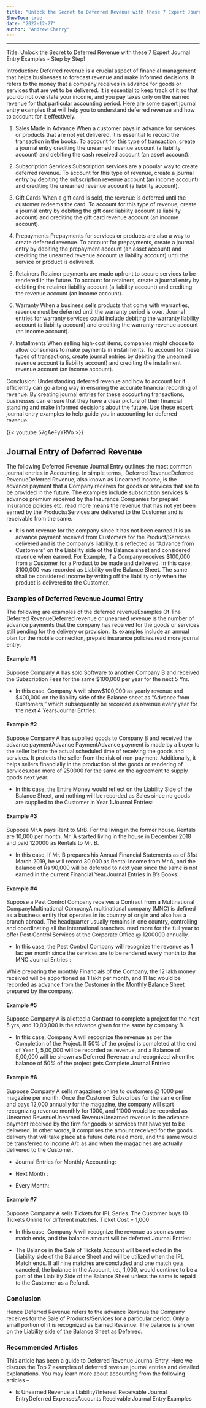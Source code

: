 ```yaml
---
title: "Unlock the Secret to Deferred Revenue with these 7 Expert Journal Entry Examples - Step by Step!"
ShowToc: true 
date: "2022-12-27"
author: "Andrew Cherry"
---
```

*****
Title: Unlock the Secret to Deferred Revenue with these 7 Expert Journal Entry Examples - Step by Step!

Introduction:
Deferred revenue is a crucial aspect of financial management that helps businesses to forecast revenue and make informed decisions. It refers to the money that a company receives in advance for goods or services that are yet to be delivered. It is essential to keep track of it so that you do not overstate your income, and you pay taxes only on the earned revenue for that particular accounting period. Here are some expert journal entry examples that will help you to understand deferred revenue and how to account for it effectively.

1. Sales Made in Advance
When a customer pays in advance for services or products that are not yet delivered, it is essential to record the transaction in the books. To account for this type of transaction, create a journal entry crediting the unearned revenue account (a liability account) and debiting the cash received account (an asset account).

2. Subscription Services
Subscription services are a popular way to create deferred revenue. To account for this type of revenue, create a journal entry by debiting the subscription revenue account (an income account) and crediting the unearned revenue account (a liability account).

3. Gift Cards
When a gift card is sold, the revenue is deferred until the customer redeems the card. To account for this type of revenue, create a journal entry by debiting the gift card liability account (a liability account) and crediting the gift card revenue account (an income account).

4. Prepayments
Prepayments for services or products are also a way to create deferred revenue. To account for prepayments, create a journal entry by debiting the prepayment account (an asset account) and crediting the unearned revenue account (a liability account) until the service or product is delivered.

5. Retainers
Retainer payments are made upfront to secure services to be rendered in the future. To account for retainers, create a journal entry by debiting the retainer liability account (a liability account) and crediting the revenue account (an income account).

6. Warranty
When a business sells products that come with warranties, revenue must be deferred until the warranty period is over. Journal entries for warranty services could include debiting the warranty liability account (a liability account) and crediting the warranty revenue account (an income account).

7. Installments
When selling high-cost items, companies might choose to allow consumers to make payments in installments. To account for these types of transactions, create journal entries by debiting the unearned revenue account (a liability account) and crediting the installment revenue account (an income account).

Conclusion:
Understanding deferred revenue and how to account for it efficiently can go a long way in ensuring the accurate financial recording of revenue. By creating journal entries for these accounting transactions, businesses can ensure that they have a clear picture of their financial standing and make informed decisions about the future. Use these expert journal entry examples to help guide you in accounting for deferred revenue.

{{< youtube 57gAeFyYRVo >}} 



## Journal Entry of Deferred Revenue
 
The following Deferred Revenue Journal Entry outlines the most common journal entries in Accounting. In simple terms,, Deferred RevenueDeferred RevenueDeferred Revenue, also known as Unearned Income, is the advance payment that a Company receives for goods or services that are to be provided in the future. The examples include subscription services & advance premium received by the Insurance Companies for prepaid Insurance policies etc. read more means the revenue that has not yet been earned by the Products/Services are delivered to the Customer and is receivable from the same.
 
- It is not revenue for the company since it has not been earned.It is an advance payment received from Customers for the Product/Services delivered and is the company’s liability.It is reflected as “Advance from Customers” on the Liability side of the Balance sheet and considered revenue when earned. For Example, If a Company receives $100,000 from a Customer for a Product to be made and delivered. In this case, $100,000 was recorded as Liability on the Balance Sheet. The same shall be considered income by writing off the liability only when the product is delivered to the Customer.

 
### Examples of Deferred Revenue Journal Entry
 
The following are examples of the deferred revenueExamples Of The Deferred RevenueDeferred revenue or unearned revenue is the number of advance payments that the company has received for the goods or services still pending for the delivery or provision. Its examples include an annual plan for the mobile connection, prepaid insurance policies.read more journal entry.
 
#### Example #1
 
Suppose Company A has sold Software to another Company B and received the Subscription Fees for the same $100,000 per year for the next 5 Yrs.
 
- In this case, Company A will show$100,000 as yearly revenue and $400,000 on the liability side of the Balance sheet as “Advance from Customers,” which subsequently be recorded as revenue every year for the next 4 YearsJournal Entries:

 
#### 
 
#### Example #2
 
Suppose Company A has supplied goods to Company B and received the advance paymentAdvance PaymentAdvance payment is made by a buyer to the seller before the actual scheduled time of receiving the goods and services. It protects the seller from the risk of non-payment. Additionally, it helps sellers financially in the production of the goods or rendering of services.read more of 250000 for the same on the agreement to supply goods next year.
 
- In this case, the Entire Money would reflect on the Liability Side of the Balance Sheet, and nothing will be recorded as Sales since no goods are supplied to the Customer in Year 1.Journal Entries:

 
#### Example #3
 
Suppose Mr.A pays Rent to MrB. For the living in the former house. Rentals are 10,000 per month. Mr. A started living in the house in December 2018 and paid 120000 as Rentals to Mr. B.
 
- In this case, If Mr. B prepares his Annual Financial Statements as of 31st March 2019, he will record 30,000 as Rental Income from Mr.A, and the balance of Rs 90,000 will be deferred to next year since the same is not earned in the current Financial Year.Journal Entries in B’s Books:

 
#### Example #4
 
Suppose a Pest Control Company receives a Contract from a Multinational CompanyMultinational CompanyA multinational company (MNC) is defined as a business entity that operates in its country of origin and also has a branch abroad. The headquarter usually remains in one country, controlling and coordinating all the international branches.
read more for the full year to offer Pest Control Services at the Corporate Office @ 1200000 annually.
 
- In this case, the Pest Control Company will recognize the revenue as 1 lac per month since the services are to be rendered every month to the MNC.Journal Entries :

 
While preparing the monthly Financials of the Company, the 12 lakh money received will be apportioned as 1 lakh per month, and 11 lac would be recorded as advance from the Customer in the Monthly Balance Sheet prepared by the company.
 
#### Example #5
 
Suppose Company A is allotted a Contract to complete a project for the next 5 yrs, and 10,00,000 is the advance given for the same by company B.
 
- In this case, Company A will recognize the revenue as per the Completion of the Project. If 50% of the project is completed at the end of Year 1, 5,00,000 will be recorded as revenue, and a Balance of 5,00,000 will be shown as Deferred Revenue and recognized when the balance of 50% of the project gets Complete.Journal Entries:

 
#### Example #6
 
Suppose Company A sells magazines online to customers @ 1000 per magazine per month. Once the Customer Subscribes for the same online and pays 12,000 annually for the magazine, the company will start recognizing revenue monthly for 1000, and 11000 would be recorded as Unearned RevenueUnearned RevenueUnearned revenue is the advance payment received by the firm for goods or services that have yet to be delivered. In other words, it comprises the amount received for the goods delivery that will take place at a future date.read more, and the same would be transferred to Income A/c as and when the magazines are actually delivered to the Customer.
 
- Journal Entries for Monthly Accounting:

 
- Next Month :

 
- Every Month:

 
#### Example #7
 
Suppose Company A sells Tickets for IPL Series. The Customer buys 10 Tickets Online for different matches. Ticket Cost = 1,000
 
- In this case, Company A will recognize the revenue as soon as one match ends, and the balance amount will be deferred.Journal Entries:

 
- The Balance in the Sale of Tickets Account will be reflected in the Liability side of the Balance Sheet and will be utilized when the IPL Match ends. If all nine matches are concluded and one match gets canceled, the balance in the Account, i.e., 1,000, would continue to be a part of the Liability Side of the Balance Sheet unless the same is repaid to the Customer as a Refund.

 
### Conclusion
 
Hence Deferred Revenue refers to the advance Revenue the Company receives for the Sale of Products/Services for a particular period. Only a small portion of it is recognized as Earned Revenue. The balance is shown on the Liability side of the Balance Sheet as Deferred.
 
### Recommended Articles
 
This article has been a guide to Deferred Revenue Journal Entry. Here we discuss the Top 7 examples of deferred revenue journal entries and detailed explanations. You may learn more about accounting from the following articles –
 
- Is Unearned Revenue a Liability?Interest Receivable Journal EntryDeferred ExpensesAccounts Receivable Journal Entry Examples




